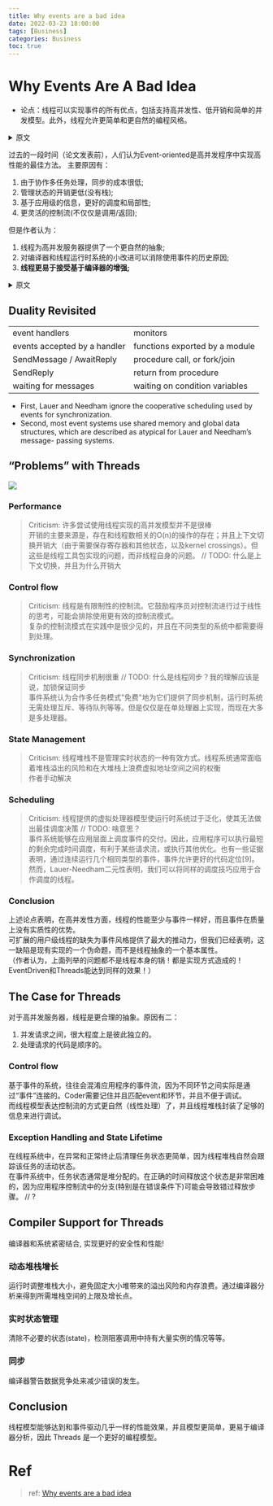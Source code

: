 ```yaml
---
title: Why events are a bad idea
date: 2022-03-23 18:00:00
tags: [Business]
categories: Business
toc: true
---
```

# Why Events Are A Bad Idea
- 论点：线程可以实现事件的所有优点，包括支持高并发性、低开销和简单的并发模型。此外，线程允许更简单和更自然的编程风格。

<details>
    <summary>原文</summary>

> Specifically, we believe that threads can achieve all of the strengths of events, including support for high concurrency, low overhead, and a simple concurrency model. Moreover, we argue that threads allow a simpler and more natural programming style.
</details>

过去的一段时间（论文发表前），人们认为Event-oriented是高并发程序中实现高性能的最佳方法。
主要原因有：
1. 由于协作多任务处理，同步的成本很低;
2. 管理状态的开销更低(没有栈);
3. 基于应用级的信息，更好的调度和局部性;
4. 更灵活的控制流(不仅仅是调用/返回);

但是作者认为：
1. 线程为高并发服务器提供了一个更自然的抽象;
2. 对编译器和线程运行时系统的小改进可以消除使用事件的历史原因;
3. **线程更易于接受基于编译器的增强;**

<details>
    <summary>原文</summary>

```
• Inexpensive synchronization due to cooperative multitasking;
• Lower overhead for managing state (no stacks);
• Better scheduling and locality, based on
application-level information; and
• More flexible control flow (not just call/return).

We believe that (1) threads provide a more natural abstraction for high-concurrency servers, and that (2) small improvements to compilers and thread runtime systems can eliminate the historical reasons to use events. Additionally, threads are more amenable to compiler-based enhancements; we believe the right paradigm for highly concurrent applications is a thread package with better compiler support.
```
</details>

## Duality Revisited
|        |        |
|--------|--------|
|event handlers|monitors|
|events accepted by a handler|functions exported by a module|
|SendMessage / AwaitReply|procedure call, or fork/join|
|SendReply|return from procedure|
|waiting for messages|waiting on condition variables|

- First, Lauer and Needham ignore the cooperative scheduling used by events for synchronization. 
- Second, most event systems use shared memory and global data structures, which are described as atypical for Lauer and Needham’s message- passing systems.

## “Problems” with Threads

![](ConcurrentTasks.png)

### Performance
> Criticism: 许多尝试使用线程实现的高并发模型并不是很棒  
> 开销的主要来源是，存在和线程数相关的O(n)的操作的存在；并且上下文切换开销大（由于需要保存寄存器和其他状态，以及kernel crossings）。但这些是线程工具包实现的问题，而非线程自身的问题。 // TODO: 什么是上下文切换，并且为什么开销大
### Control flow
> Criticism: 线程是有限制性的控制流。它鼓励程序员对控制流进行过于线性的思考，可能会排除使用更有效的控制流模式。  
> 复杂的控制流模式在实践中是很少见的，并且在不同类型的系统中都需要得到处理。
### Synchronization
> Criticism: 线程同步机制很重 // TODO: 什么是线程同步？我的理解应该是说，加锁保证同步  
> 事件系统认为合作多任务模式"免费"地为它们提供了同步机制，运行时系统无需处理互斥、等待队列等等。但是仅仅是在单处理器上实现，而现在大多是多处理器。
### State Management 
> Criticism: 线程堆栈不是管理实时状态的一种有效方式。线程系统通常面临着堆栈溢出的风险和在大堆栈上浪费虚拟地址空间之间的权衡  
> 作者手动解决

### Scheduling
> Criticism: 线程提供的虚拟处理器模型使运行时系统过于泛化，使其无法做出最佳调度决策 // TODO: 啥意思？  
> 事件系统能够在应用层面上调度事件的交付。因此，应用程序可以执行最短的剩余完成时间调度，有利于某些请求流，或执行其他优化。也有一些证据表明，通过连续运行几个相同类型的事件，事件允许更好的代码定位[9]。然而，Lauer-Needham二元性表明，我们可以将同样的调度技巧应用于合作调度的线程。

### Conclusion
上述论点表明，在高并发性方面，线程的性能至少与事件一样好，而且事件在质量上没有实质性的优势。  
可扩展的用户级线程的缺失为事件风格提供了最大的推动力，但我们已经表明，这一缺陷是现有实现的一个伪命题，而不是线程抽象的一个基本属性。  
（作者认为，上面列举的问题都不是线程本身的锅！都是实现方式造成的！EventDriven和Threads能达到同样的效果！）

## The Case for Threads
对于高并发服务器，线程是更合理的抽象。原因有二：  
1. 并发请求之间，很大程度上是彼此独立的。
2. 处理请求的代码是顺序的。
### Control flow
基于事件的系统，往往会混淆应用程序的事件流，因为不同环节之间实际是通过“事件”连接的。Coder需要记住并且匹配event和环节，并且不便于调试。  
而线程模型表达控制流的方式更自然（线性处理）了，并且线程堆栈封装了足够的信息来进行调试。  

### Exception Handling and State Lifetime
在线程系统中，在异常和正常终止后清理任务状态更简单，因为线程堆栈自然会跟踪该任务的活动状态。  
在事件系统中，任务状态通常是堆分配的。在正确的时间释放这个状态是非常困难的，因为应用程序控制流中的分支(特别是在错误条件下)可能会导致错过释放步骤。 // ?

## Compiler Support for Threads  
编译器和系统紧密结合, 实现更好的安全性和性能!  

### 动态堆栈增长   
运行时调整堆栈大小，避免固定大小堆带来的溢出风险和内存浪费。通过编译器分析来得到所需堆栈空间的上限及增长点。

### 实时状态管理    
清除不必要的状态(state)，检测阻塞调用中持有大量实例的情况等等。

### 同步    
编译器警告数据竞争处来减少错误的发生。

## Conclusion  
线程模型能够达到和事件驱动几乎一样的性能效果，并且模型更简单，更易于编译器分析，因此 Threads 是一个更好的编程模型。

# Ref
> ref: [Why events are a bad idea](http://capriccio.cs.berkeley.edu/pubs/threads-hotos-2003.pdf)